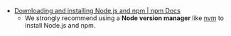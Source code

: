 - [Downloading and installing Node.js and npm | npm Docs](https://docs.npmjs.com/downloading-and-installing-node-js-and-npm)
	- We strongly recommend using a **Node version manager** like [nvm](:/dc8304abea0c46269b8985b3c0ae7ea7) to install Node.js and npm.